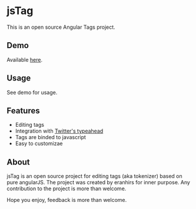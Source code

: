 jsTag
=====
This is an open source Angular Tags project.

Demo
----
Available [here](http://eranhirs.github.io/jsTag/ "jsTag Demo").

Usage
-----
See demo for usage.

Features
--------
 * Editing tags
 * Integration with [Twitter's typeahead](http://twitter.github.io/typeahead.js/ "Twitter's typeahead github")
 * Tags are binded to javascript
 * Easy to customizae

About
-----
jsTag is an open source project for editing tags (aka tokenizer) based on pure angularJS.
The project was created by eranhirs for inner purpose.
Any contribution to the project is more than welcome.

Hope you enjoy, feedback is more than welcome.
